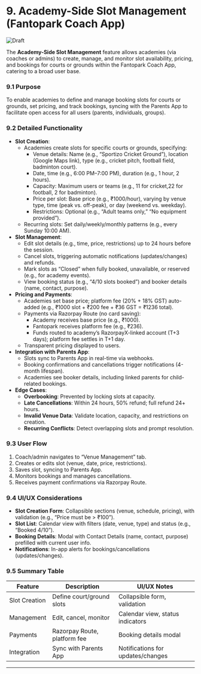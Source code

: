 # 9. Academy-Side Slot Management (Fantopark Coach App)
![Draft](https://img.shields.io/badge/Status-Draft-yellow)

The **Academy-Side Slot Management** feature allows academies (via coaches or admins) to create, manage, and monitor slot availability, pricing, and bookings for courts or grounds within the Fantopark Coach App, catering to a broad user base.

### 9.1 Purpose
To enable academies to define and manage booking slots for courts or grounds, set pricing, and track bookings, syncing with the Parents App to facilitate open access for all users (parents, individuals, groups).

### 9.2 Detailed Functionality
- **Slot Creation**:
    - Academies create slots for specific courts or grounds, specifying:
        - Venue details: Name (e.g., “Sportizo Cricket Ground”), location (Google Maps link), type (e.g., cricket pitch, football field, badminton court).
        - Date, time (e.g., 6:00 PM–7:00 PM), duration (e.g., 1 hour, 2 hours).
        - Capacity: Maximum users or teams (e.g., 11 for cricket,22 for football, 2 for badminton).
        - Price per slot: Base price (e.g., ₹1000/hour), varying by venue type, time (peak vs. off-peak), or day (weekend vs. weekday).
        - Restrictions: Optional (e.g., “Adult teams only,” “No equipment provided”).
    - Recurring slots: Set daily/weekly/monthly patterns (e.g., every Sunday 10:00 AM).
- **Slot Management**:
    - Edit slot details (e.g., time, price, restrictions) up to 24 hours before the session.
    - Cancel slots, triggering automatic notifications (updates/changes) and refunds.
    - Mark slots as “Closed” when fully booked, unavailable, or reserved (e.g., for academy events).
    - View booking status (e.g., “4/10 slots booked”) and booker details (name, contact, purpose).
- **Pricing and Payments**:
    - Academies set base price; platform fee (20% + 18% GST) auto-added (e.g., ₹1000 slot + ₹200 fee + ₹36 GST = ₹1236 total).
    - Payments via Razorpay Route (no card saving):
        - Academy receives base price (e.g., ₹1000).
        - Fantopark receives platform fee (e.g., ₹236).
        - Funds routed to academy’s RazorpayX-linked account (T+3 days); platform fee settles in T+1 day.
    - Transparent pricing displayed to users.
- **Integration with Parents App**:
    - Slots sync to Parents App in real-time via webhooks.
    - Booking confirmations and cancellations trigger notifications (4-month lifespan).
    - Academies see booker details, including linked parents for child-related bookings.
- **Edge Cases**:
    - **Overbooking**: Prevented by locking slots at capacity.
    - **Late Cancellations**: Within 24 hours, 50% refund; full refund 24+ hours.
    - **Invalid Venue Data**: Validate location, capacity, and restrictions on creation.
    - **Recurring Conflicts**: Detect overlapping slots and prompt resolution.

### 9.3 User Flow
1. Coach/admin navigates to “Venue Management” tab.
2. Creates or edits slot (venue, date, price, restrictions).
3. Saves slot, syncing to Parents App.
4. Monitors bookings and manages cancellations.
5. Receives payment confirmations via Razorpay Route.

### 9.4 UI/UX Considerations
- **Slot Creation Form**: Collapsible sections (venue, schedule, pricing), with validation (e.g., “Price must be > ₹100”).
- **Slot List**: Calendar view with filters (date, venue, type) and status (e.g., “Booked 4/10”).
- **Booking Details**: Modal with Contact Details (name, contact, purpose) prefilled with current user info.
- **Notifications**: In-app alerts for bookings/cancellations (updates/changes).

### 9.5 Summary Table

| Feature | Description | UI/UX Notes |
|---------|-------------|---------------------|
| Slot Creation | Define court/ground slots | Collapsible form, validation |
| Management | Edit, cancel, monitor |  Calendar view, status indicators |
| Payments | Razorpay Route, platform fee | Booking details modal |
| Integration | Sync with Parents App | Notifications for updates/changes |

---